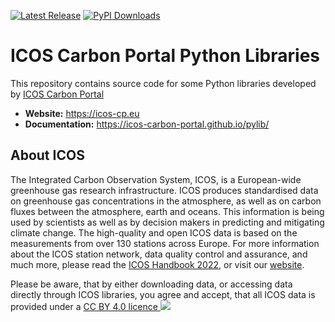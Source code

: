 [![Latest Release](https://badge.fury.io/py/icoscp.svg?style=flat&colorA=E1523D&colorB=007D8A)](https://pypi.org/project/icoscp/)
[![PyPI Downloads](https://static.pepy.tech/personalized-badge/icoscp?left_color=blue&style=flat&colorA=E1523D&colorB=007D8A)](https://pepy.tech/project/icoscp)


# ICOS Carbon Portal Python Libraries

This repository contains source code for some Python libraries developed by [ICOS Carbon Portal](https://www.icos-cp.eu/observations/carbon-portal)
- **Website:** https://icos-cp.eu
- **Documentation:** https://icos-carbon-portal.github.io/pylib/

## About ICOS

The Integrated Carbon Observation System, ICOS, is a European-wide greenhouse gas research infrastructure. ICOS produces standardised data on greenhouse gas concentrations in the atmosphere, as well as on carbon fluxes between the atmosphere, earth and oceans. This information is being used by scientists as well as by decision makers in predicting and mitigating climate change. The high-quality and open ICOS data is based on the measurements from over 130 stations across Europe. For more information about the ICOS station network, data quality control and assurance, and much more, please read the [ICOS Handbook 2022](https://www.icos-cp.eu/sites/default/files/2022-03/ICOS_handbook_2022_WEB.pdf), or visit our [website](https://www.icos-cp.eu/).


Please be aware, that by either downloading data, or accessing data directly through ICOS libraries, you agree and accept, that all ICOS data is provided under a <a href="https://data.icos-cp.eu/licence" target="_blank">CC BY 4.0 licence <img src="https://www.icos-cp.eu/sites/default/files/inline-images/creativecommons.png"></a>


